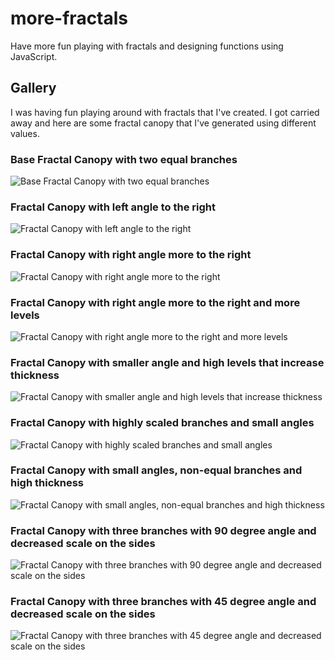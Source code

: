 # more-fractals

Have more fun playing with fractals and designing functions using JavaScript.

## Gallery

I was having fun playing around with fractals that I've created. I got carried away and here are some fractal canopy that I've generated using different values.

### Base Fractal Canopy with two equal branches

![Base Fractal Canopy with two equal branches](./gallery/a.png)

### Fractal Canopy with left angle to the right

![Fractal Canopy with left angle to the right](./gallery/b.png)

### Fractal Canopy with right angle more to the right

![Fractal Canopy with right angle more to the right](./gallery/c.png)

### Fractal Canopy with right angle more to the right and more levels

![Fractal Canopy with right angle more to the right and more levels](./gallery/d.png)

### Fractal Canopy with smaller angle and high levels that increase thickness

![Fractal Canopy with smaller angle and high levels that increase thickness](./gallery/e.png)

### Fractal Canopy with highly scaled branches and small angles

![Fractal Canopy with highly scaled branches and small angles](./gallery/f.png)

### Fractal Canopy with small angles, non-equal branches and high thickness

![Fractal Canopy with small angles, non-equal branches and high thickness](./gallery/g.png)

### Fractal Canopy with three branches with 90 degree angle and decreased scale on the sides

![Fractal Canopy with three branches with 90 degree angle and decreased scale on the sides](./gallery/h.png)

### Fractal Canopy with three branches with 45 degree angle and decreased scale on the sides

![Fractal Canopy with three branches with 45 degree angle and decreased scale on the sides](./gallery/i.png)
